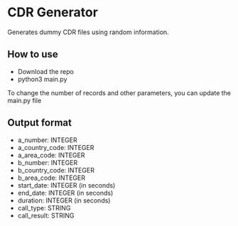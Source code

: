 # CDR Generator

Generates dummy CDR files using random information.

## How to use

-   Download the repo
-   python3 main.py

To change the number of records and other parameters, you can update the main.py file

## Output format

-   a_number: INTEGER
-   a_country_code: INTEGER
-   a_area_code: INTEGER
-   b_number: INTEGER
-   b_country_code: INTEGER
-   b_area_code: INTEGER
-   start_date: INTEGER (in seconds)
-   end_date: INTEGER (in seconds)
-   duration: INTEGER (in seconds)
-   call_type: STRING
-   call_result: STRING
